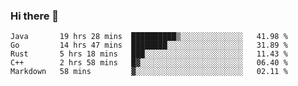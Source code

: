 ### Hi there 👋

<!--
**yeya24/yeya24** is a ✨ _special_ ✨ repository because its `README.md` (this file) appears on your GitHub profile.

Here are some ideas to get you started:

- 🔭 I’m currently working on ...
- 🌱 I’m currently learning ...
- 👯 I’m looking to collaborate on ...
- 🤔 I’m looking for help with ...
- 💬 Ask me about ...
- 📫 How to reach me: ...
- 😄 Pronouns: ...
- ⚡ Fun fact: ...
-->

<!--START_SECTION:waka-->
```text
Java       19 hrs 28 mins  ██████████▒░░░░░░░░░░░░░░   41.98 % 
Go         14 hrs 47 mins  ████████░░░░░░░░░░░░░░░░░   31.89 % 
Rust       5 hrs 18 mins   ███░░░░░░░░░░░░░░░░░░░░░░   11.43 % 
C++        2 hrs 58 mins   █▓░░░░░░░░░░░░░░░░░░░░░░░   06.40 % 
Markdown   58 mins         ▓░░░░░░░░░░░░░░░░░░░░░░░░   02.11 % 
```
<!--END_SECTION:waka-->
